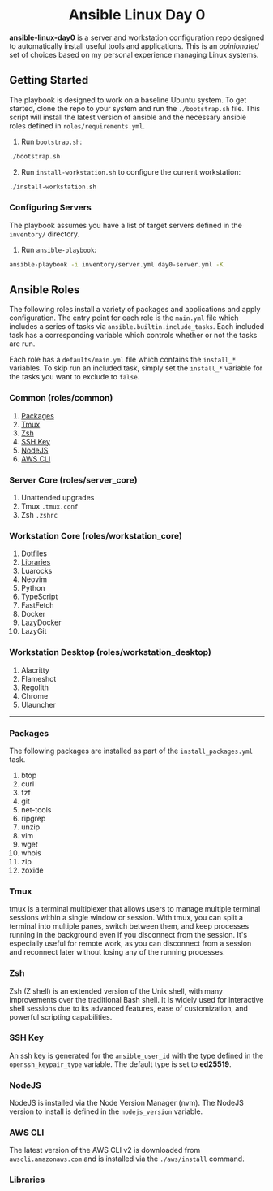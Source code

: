 <div align="center">
    <h1>Ansible Linux Day 0</h1>
</div>

**ansible-linux-day0** is a server and workstation configuration repo designed 
to automatically install useful tools and applications. This is an
_opinionated_ set of choices based on my personal experience managing Linux 
systems.

## Getting Started

The playbook is designed to work on a baseline Ubuntu system. To get started, 
clone the repo to your system and run the `./bootstrap.sh` file. This script 
will install the latest version of ansible and the necessary ansible roles
defined in `roles/requirements.yml`.

1. Run `bootstrap.sh`:

```bash
./bootstrap.sh
```

2. Run `install-workstation.sh` to configure the current workstation:

```bash
./install-workstation.sh
```

### Configuring Servers

The playbook assumes you have a list of target servers defined in the 
`inventory/` directory.

1. Run `ansible-playbook`:

```bash
ansible-playbook -i inventory/server.yml day0-server.yml -K
```

## Ansible Roles

The following roles install a variety of packages and applications and apply 
configuration. The entry point for each role is the `main.yml` file which
includes a series of tasks via `ansible.builtin.include_tasks`. Each included
task has a corresponding variable which controls whether or not the tasks are
run.

Each role has a `defaults/main.yml` file which contains the `install_*`
variables. To skip run an included task, simply set the `install_*` variable
for the tasks you want to exclude to `false`.

### Common (roles/common)

1. [Packages](#packages)
2. [Tmux](#tmux)
3. [Zsh](#zsh)
4. [SSH Key](#ssh-key)
5. [NodeJS](#nodejs)
6. [AWS CLI](#aws-cli)

### Server Core (roles/server_core)

1. Unattended upgrades
2. Tmux `.tmux.conf`
3. Zsh `.zshrc`

### Workstation Core (roles/workstation_core)

1. [Dotfiles](#dotfiles)
2. [Libraries](#libraries)
3. Luarocks
4. Neovim
5. Python
6. TypeScript
7. FastFetch
8. Docker
9. LazyDocker
10. LazyGit

### Workstation Desktop (roles/workstation_desktop)

1. Alacritty
2. Flameshot
3. Regolith
4. Chrome
5. Ulauncher

---

### Packages

The following packages are installed as part of the `install_packages.yml`
task.

1. btop
2. curl
3. fzf
4. git
5. net-tools
6. ripgrep
7. unzip
8. vim
9. wget
10. whois
11. zip
12. zoxide

### Tmux

tmux is a terminal multiplexer that allows users to manage multiple terminal sessions within a single window or session. With tmux, you can split a terminal into multiple panes, switch between them, and keep processes running in the background even if you disconnect from the session. It's especially useful for remote work, as you can disconnect from a session and reconnect later without losing any of the running processes.

### Zsh

Zsh (Z shell) is an extended version of the Unix shell, with many improvements over the traditional Bash shell. It is widely used for interactive shell sessions due to its advanced features, ease of customization, and powerful scripting capabilities.

### SSH Key

An ssh key is generated for the `ansible_user_id` with the type defined in the
`openssh_keypair_type` variable. The default type is set to **ed25519**.

### NodeJS

NodeJS is installed via the Node Version Manager (nvm). The NodeJS version to 
install is defined in the `nodejs_version` variable.

### AWS CLI

The latest version of the AWS CLI v2 is downloaded from `awscli.amazonaws.com`
and is installed via the `./aws/install` command.

### Libraries
